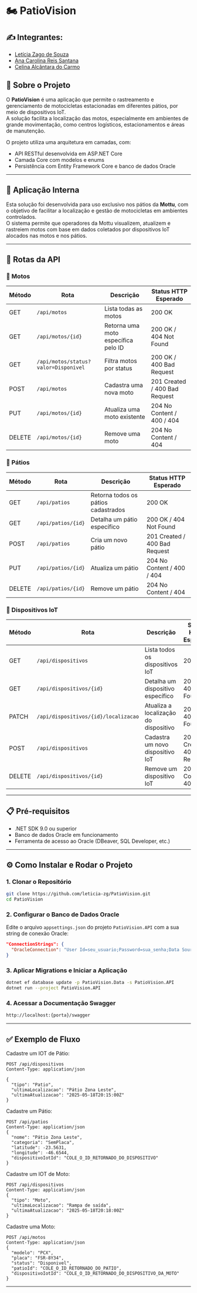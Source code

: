 
# 🏍️ PatioVision

## ✍️ Integrantes:

- [Letícia Zago de Souza](https://www.linkedin.com/in/letícia-zago-de-souza)
- [Ana Carolina Reis Santana](https://www.linkedin.com/in/ana-carolina-santana-9a0a78232)
- [Celina Alcântara do Carmo](https://www.linkedin.com/in/celinaalcantara)

## 📌 Sobre o Projeto

O **PatioVision** é uma aplicação que permite o rastreamento e gerenciamento de motocicletas estacionadas em diferentes pátios, por meio de dispositivos IoT.  
A solução facilita a localização das motos, especialmente em ambientes de grande movimentação, como centros logísticos, estacionamentos e áreas de manutenção.

O projeto utiliza uma arquitetura em camadas, com:

- API RESTful desenvolvida em ASP.NET Core
- Camada Core com modelos e enums
- Persistência com Entity Framework Core e banco de dados Oracle

---

## 🏢 Aplicação Interna

Esta solução foi desenvolvida para uso exclusivo nos pátios da **Mottu**, com o objetivo de facilitar a localização e gestão de motocicletas em ambientes controlados.  
O sistema permite que operadores da Mottu visualizem, atualizem e rastreiem motos com base em dados coletados por dispositivos IoT alocados nas motos e nos pátios.

---

## 🔗 Rotas da API

### 🛵 Motos

| Método | Rota                      | Descrição                                  | Status HTTP Esperado         |
|--------|---------------------------|--------------------------------------------|-------------------------------|
| GET    | `/api/motos`              | Lista todas as motos                       | 200 OK                        |
| GET    | `/api/motos/{id}`         | Retorna uma moto específica pelo ID        | 200 OK / 404 Not Found        |
| GET    | `/api/motos/status?valor=Disponivel` | Filtra motos por status         | 200 OK / 400 Bad Request      |
| POST   | `/api/motos`              | Cadastra uma nova moto                     | 201 Created / 400 Bad Request |
| PUT    | `/api/motos/{id}`         | Atualiza uma moto existente                | 204 No Content / 400 / 404    |
| DELETE | `/api/motos/{id}`         | Remove uma moto                            | 204 No Content / 404          |

### 🏢 Pátios

| Método | Rota                      | Descrição                                  | Status HTTP Esperado         |
|--------|---------------------------|--------------------------------------------|-------------------------------|
| GET    | `/api/patios`             | Retorna todos os pátios cadastrados        | 200 OK                        |
| GET    | `/api/patios/{id}`        | Detalha um pátio específico                | 200 OK / 404 Not Found        |
| POST   | `/api/patios`             | Cria um novo pátio                     | 201 Created / 400 Bad Request |
| PUT    | `/api/patios/{id}`        | Atualiza um pátio                          | 204 No Content / 400 / 404    |
| DELETE | `/api/patios/{id}`        | Remove um pátio                            | 204 No Content / 404          |

### 📡 Dispositivos IoT

| Método | Rota                           | Descrição                                  | Status HTTP Esperado         |
|--------|--------------------------------|--------------------------------------------|-------------------------------|
| GET    | `/api/dispositivos`           | Lista todos os dispositivos IoT            | 200 OK                        |
| GET    | `/api/dispositivos/{id}`      | Detalha um dispositivo específico          | 200 OK / 404 Not Found        |
| PATCH  | `/api/dispositivos/{id}/localizacao` | Atualiza a localização do dispositivo | 200 OK / 404 Not Found        |
| POST   | `/api/dispositivos`           | Cadastra um novo dispositivo IoT           | 201 Created / 400 Bad Request |
| DELETE | `/api/dispositivos/{id}`      | Remove um dispositivo IoT                  | 204 No Content / 404          |

---

## 📋 Pré-requisitos

- .NET SDK 9.0 ou superior
- Banco de dados Oracle em funcionamento
- Ferramenta de acesso ao Oracle (DBeaver, SQL Developer, etc.)

---

## ⚙️ Como Instalar e Rodar o Projeto

### 1. Clonar o Repositório

```bash
git clone https://github.com/leticia-zg/PatioVision.git
cd PatioVision
```

### 2. Configurar o Banco de Dados Oracle

Edite o arquivo `appsettings.json` do projeto `PatioVision.API` com a sua string de conexão Oracle:

```json
"ConnectionStrings": {
  "OracleConnection": "User Id=seu_usuario;Password=sua_senha;Data Source=//localhost:1521/XEPDB1;"
}
```

### 3. Aplicar Migrations e Iniciar a Aplicação

```bash
dotnet ef database update -p PatioVision.Data -s PatioVision.API
dotnet run --project PatioVision.API
```

### 4. Acessar a Documentação Swagger

```bash
http://localhost:{porta}/swagger
```

---

## ✅ Exemplo de Fluxo

Cadastre um IOT de Pátio:

```http
POST /api/dispositivos
Content-Type: application/json

{
  "tipo": "Patio",
  "ultimaLocalizacao": "Pátio Zona Leste",
  "ultimaAtualizacao": "2025-05-18T20:15:00Z"
}
```

Cadastre um Pátio:

```http
POST /api/patios
Content-Type: application/json
{
  "nome": "Pátio Zona Leste",
  "categoria": "SemPlaca",
  "latitude": -23.5631,
  "longitude": -46.6544,
  "dispositivoIotId": "COLE_O_ID_RETORNADO_DO_DISPOSITIVO"
}
```

Cadastre um IOT de Moto:

```http
POST /api/dispositivos
Content-Type: application/json
{
  "tipo": "Moto",
  "ultimaLocalizacao": "Rampa de saída",
  "ultimaAtualizacao": "2025-05-18T20:18:00Z"
}
```

Cadastre uma Moto:

```http
POST /api/motos
Content-Type: application/json
{
  "modelo": "PCX",
  "placa": "FSR-8Y34",
  "status": "Disponivel",
  "patioId": "COLE_O_ID_RETORNADO_DO_PATIO",
  "dispositivoIotId": "COLE_O_ID_RETORNADO_DO_DISPOSITIVO_DA_MOTO"
}
```

---
